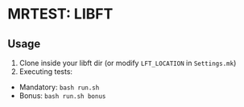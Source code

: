 # MRTEST: LIBFT

## Usage

1. Clone inside your libft dir (or modify `LFT_LOCATION` in `Settings.mk`)
2. Executing tests:
- Mandatory: `bash run.sh`
- Bonus: `bash run.sh bonus`
